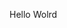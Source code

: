 Hello Wolrd


































































































































































































































































































































































































































































































































































































































































































































































































































































































































































































































































































































































































































































































































































































































































































































































































































































































































































































































































































































































































































































































































































































































































































































































































































































































































































































































































































































































































































































































































































































































































